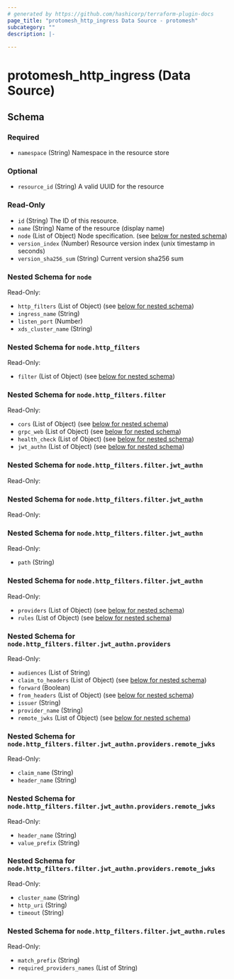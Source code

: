```yaml
---
# generated by https://github.com/hashicorp/terraform-plugin-docs
page_title: "protomesh_http_ingress Data Source - protomesh"
subcategory: ""
description: |-
  
---
```


# protomesh_http_ingress (Data Source)





<!-- schema generated by tfplugindocs -->
## Schema

### Required

- `namespace` (String) Namespace in the resource store

### Optional

- `resource_id` (String) A valid UUID for the resource

### Read-Only

- `id` (String) The ID of this resource.
- `name` (String) Name of the resource (display name)
- `node` (List of Object) Node specification. (see [below for nested schema](#nestedatt--node))
- `version_index` (Number) Resource version index (unix timestamp in seconds)
- `version_sha256_sum` (String) Current version sha256 sum

<a id="nestedatt--node"></a>
### Nested Schema for `node`

Read-Only:

- `http_filters` (List of Object) (see [below for nested schema](#nestedobjatt--node--http_filters))
- `ingress_name` (String)
- `listen_port` (Number)
- `xds_cluster_name` (String)

<a id="nestedobjatt--node--http_filters"></a>
### Nested Schema for `node.http_filters`

Read-Only:

- `filter` (List of Object) (see [below for nested schema](#nestedobjatt--node--http_filters--filter))

<a id="nestedobjatt--node--http_filters--filter"></a>
### Nested Schema for `node.http_filters.filter`

Read-Only:

- `cors` (List of Object) (see [below for nested schema](#nestedobjatt--node--http_filters--filter--cors))
- `grpc_web` (List of Object) (see [below for nested schema](#nestedobjatt--node--http_filters--filter--grpc_web))
- `health_check` (List of Object) (see [below for nested schema](#nestedobjatt--node--http_filters--filter--health_check))
- `jwt_authn` (List of Object) (see [below for nested schema](#nestedobjatt--node--http_filters--filter--jwt_authn))

<a id="nestedobjatt--node--http_filters--filter--cors"></a>
### Nested Schema for `node.http_filters.filter.jwt_authn`

Read-Only:



<a id="nestedobjatt--node--http_filters--filter--grpc_web"></a>
### Nested Schema for `node.http_filters.filter.jwt_authn`

Read-Only:



<a id="nestedobjatt--node--http_filters--filter--health_check"></a>
### Nested Schema for `node.http_filters.filter.jwt_authn`

Read-Only:

- `path` (String)


<a id="nestedobjatt--node--http_filters--filter--jwt_authn"></a>
### Nested Schema for `node.http_filters.filter.jwt_authn`

Read-Only:

- `providers` (List of Object) (see [below for nested schema](#nestedobjatt--node--http_filters--filter--jwt_authn--providers))
- `rules` (List of Object) (see [below for nested schema](#nestedobjatt--node--http_filters--filter--jwt_authn--rules))

<a id="nestedobjatt--node--http_filters--filter--jwt_authn--providers"></a>
### Nested Schema for `node.http_filters.filter.jwt_authn.providers`

Read-Only:

- `audiences` (List of String)
- `claim_to_headers` (List of Object) (see [below for nested schema](#nestedobjatt--node--http_filters--filter--jwt_authn--providers--claim_to_headers))
- `forward` (Boolean)
- `from_headers` (List of Object) (see [below for nested schema](#nestedobjatt--node--http_filters--filter--jwt_authn--providers--from_headers))
- `issuer` (String)
- `provider_name` (String)
- `remote_jwks` (List of Object) (see [below for nested schema](#nestedobjatt--node--http_filters--filter--jwt_authn--providers--remote_jwks))

<a id="nestedobjatt--node--http_filters--filter--jwt_authn--providers--claim_to_headers"></a>
### Nested Schema for `node.http_filters.filter.jwt_authn.providers.remote_jwks`

Read-Only:

- `claim_name` (String)
- `header_name` (String)


<a id="nestedobjatt--node--http_filters--filter--jwt_authn--providers--from_headers"></a>
### Nested Schema for `node.http_filters.filter.jwt_authn.providers.remote_jwks`

Read-Only:

- `header_name` (String)
- `value_prefix` (String)


<a id="nestedobjatt--node--http_filters--filter--jwt_authn--providers--remote_jwks"></a>
### Nested Schema for `node.http_filters.filter.jwt_authn.providers.remote_jwks`

Read-Only:

- `cluster_name` (String)
- `http_uri` (String)
- `timeout` (String)



<a id="nestedobjatt--node--http_filters--filter--jwt_authn--rules"></a>
### Nested Schema for `node.http_filters.filter.jwt_authn.rules`

Read-Only:

- `match_prefix` (String)
- `required_providers_names` (List of String)



